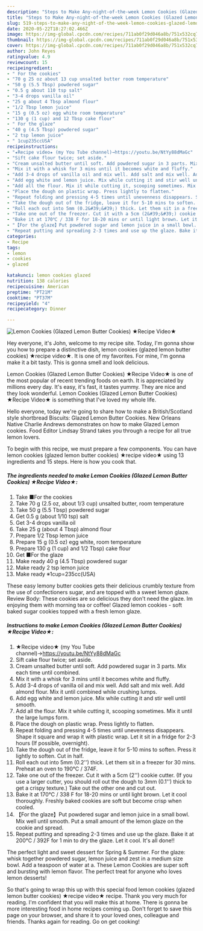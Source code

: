 ```yaml
---
description: "Steps to Make Any-night-of-the-week Lemon Cookies (Glazed Lemon Butter Cookies) ★Recipe Video★"
title: "Steps to Make Any-night-of-the-week Lemon Cookies (Glazed Lemon Butter Cookies) ★Recipe Video★"
slug: 519-steps-to-make-any-night-of-the-week-lemon-cookies-glazed-lemon-butter-cookies-recipe-video
date: 2020-05-22T18:27:02.466Z
image: https://img-global.cpcdn.com/recipes/711ab0f29d046a8b/751x532cq70/lemon-cookies-glazed-lemon-butter-cookies-★recipe-video★-recipe-main-photo.jpg
thumbnail: https://img-global.cpcdn.com/recipes/711ab0f29d046a8b/751x532cq70/lemon-cookies-glazed-lemon-butter-cookies-★recipe-video★-recipe-main-photo.jpg
cover: https://img-global.cpcdn.com/recipes/711ab0f29d046a8b/751x532cq70/lemon-cookies-glazed-lemon-butter-cookies-★recipe-video★-recipe-main-photo.jpg
author: John Reyes
ratingvalue: 4.9
reviewcount: 15
recipeingredient:
- " For the cookies"
- "70 g 25 oz about 13 cup unsalted butter room temperature"
- "50 g (5.5 Tbsp) powdered sugar"
- "0.5 g about 110 tsp salt"
- "3-4 drops vanilla oil"
- "25 g about 4 Tbsp almond flour"
- "1/2 Tbsp lemon juice"
- "15 g (0.5 oz) egg white room temperature"
- "130 g (1 cup) and 12 Tbsp cake flour"
- " For the glaze"
- "40 g (4.5 Tbsp) powdered sugar"
- "2 tsp lemon juice"
- " 1cup235ccUSA"
recipeinstructions:
- "★Recipe video★ (my You Tube channel)→https://youtu.be/NtYy88dMaGc"
- "Sift cake flour twice; set aside."
- "Cream unsalted butter until soft. Add powdered sugar in 3 parts. Mix each time until combined."
- "Mix it with a whisk for 3 mins until it becomes white and fluffy."
- "Add 3-4 drops of vanilla oil and mix well. Add salt and mix well. Add almond flour. Mix it until combined while crushing lumps."
- "Add egg white and lemon juice. Mix while cutting it and stir well until smooth."
- "Add all the flour. Mix it while cutting it, scooping sometimes. Mix it until the large lumps form."
- "Place the dough on plastic wrap. Press lightly to flatten."
- "Repeat folding and pressing 4-5 times until unevenness disappears. Shape it square and wrap it with plastic wrap. Let it sit in a fridge for 2-3 hours (If possible, overnight)."
- "Take the dough out of the fridge, leave it for 5-10 mins to soften. Press it lightly to soften. Cut in half."
- "Roll each out into 5mm (0.2&#39;&#39;) thick. Let them sit in a freezer for 30 mins. Preheat an oven to 190℃ / 374F."
- "Take one out of the freezer. Cut it with a 5cm (2&#39;&#39;) cookie cutter. (If you use a larger cutter, you should roll out the dough to 3mm (0.1&#39;&#39;) thick to get a crispy texture.) Take out the other one and cut out."
- "Bake it at 170℃ / 338 F for 18-20 mins or until light brown. Let it cool thoroughly. Freshly baked cookies are soft but become crisp when cooled."
- "【For the glaze】Put powdered sugar and lemon juice in a small bowl. Mix well until smooth. Put a small amount of the lemon glaze on the cookie and spread."
- "Repeat putting and spreading 2-3 times and use up the glaze. Bake it at 200℃ / 392F for 1 min to dry the glaze. Let it cool. It&#39;s all done!!"
categories:
- Recipe
tags:
- lemon
- cookies
- glazed

katakunci: lemon cookies glazed 
nutrition: 138 calories
recipecuisine: American
preptime: "PT21M"
cooktime: "PT37M"
recipeyield: "4"
recipecategory: Dinner

---
```



![Lemon Cookies (Glazed Lemon Butter Cookies) ★Recipe Video★](https://img-global.cpcdn.com/recipes/711ab0f29d046a8b/751x532cq70/lemon-cookies-glazed-lemon-butter-cookies-★recipe-video★-recipe-main-photo.jpg)

Hey everyone, it's John, welcome to my recipe site. Today, I'm gonna show you how to prepare a distinctive dish, lemon cookies (glazed lemon butter cookies) ★recipe video★. It is one of my favorites. For mine, I'm gonna make it a bit tasty. This is gonna smell and look delicious.

Lemon Cookies (Glazed Lemon Butter Cookies) ★Recipe Video★ is one of the most popular of recent trending foods on earth. It is appreciated by millions every day. It's easy, it's fast, it tastes yummy. They are nice and they look wonderful. Lemon Cookies (Glazed Lemon Butter Cookies) ★Recipe Video★ is something that I've loved my whole life.

Hello everyone, today we&#39;re going to share how to make a British/Scotland style shortbread Biscuits: Glazed Lemon Butter Cookies. New Orleans Native Charlie Andrews demonstrates on how to make Glazed Lemon cookies. Food Editor Lindsay Strand takes you through a recipe for all true lemon lovers.


To begin with this recipe, we must prepare a few components. You can have lemon cookies (glazed lemon butter cookies) ★recipe video★ using 13 ingredients and 15 steps. Here is how you cook that.

<!--inarticleads1-->

##### The ingredients needed to make Lemon Cookies (Glazed Lemon Butter Cookies) ★Recipe Video★:

1. Take  ■For the cookies
1. Take 70 g (2.5 oz, about 1/3 cup) unsalted butter, room temperature
1. Take 50 g (5.5 Tbsp) powdered sugar
1. Get 0.5 g (about 1/10 tsp) salt
1. Get 3-4 drops vanilla oil
1. Take 25 g (about 4 Tbsp) almond flour
1. Prepare 1/2 Tbsp lemon juice
1. Prepare 15 g (0.5 oz) egg white, room temperature
1. Prepare 130 g (1 cup) and 1/2 Tbsp) cake flour
1. Get  ■For the glaze
1. Make ready 40 g (4.5 Tbsp) powdered sugar
1. Make ready 2 tsp lemon juice
1. Make ready  ※1cup=235cc(USA)


These easy lemony butter cookies gets their delicious crumbly texture from the use of confectioners sugar, and are topped with a sweet lemon glaze. Review Body: These cookies are so delicious they don&#39;t need the glaze. Im enjoying them with morning tea or coffee! Glazed lemon cookies - soft baked sugar cookies topped with a fresh lemon glaze. 

<!--inarticleads2-->

##### Instructions to make Lemon Cookies (Glazed Lemon Butter Cookies) ★Recipe Video★:

1. ★Recipe video★ (my You Tube channel)→https://youtu.be/NtYy88dMaGc
1. Sift cake flour twice; set aside.
1. Cream unsalted butter until soft. Add powdered sugar in 3 parts. Mix each time until combined.
1. Mix it with a whisk for 3 mins until it becomes white and fluffy.
1. Add 3-4 drops of vanilla oil and mix well. Add salt and mix well. Add almond flour. Mix it until combined while crushing lumps.
1. Add egg white and lemon juice. Mix while cutting it and stir well until smooth.
1. Add all the flour. Mix it while cutting it, scooping sometimes. Mix it until the large lumps form.
1. Place the dough on plastic wrap. Press lightly to flatten.
1. Repeat folding and pressing 4-5 times until unevenness disappears. Shape it square and wrap it with plastic wrap. Let it sit in a fridge for 2-3 hours (If possible, overnight).
1. Take the dough out of the fridge, leave it for 5-10 mins to soften. Press it lightly to soften. Cut in half.
1. Roll each out into 5mm (0.2&#39;&#39;) thick. Let them sit in a freezer for 30 mins. Preheat an oven to 190℃ / 374F.
1. Take one out of the freezer. Cut it with a 5cm (2&#39;&#39;) cookie cutter. (If you use a larger cutter, you should roll out the dough to 3mm (0.1&#39;&#39;) thick to get a crispy texture.) Take out the other one and cut out.
1. Bake it at 170℃ / 338 F for 18-20 mins or until light brown. Let it cool thoroughly. Freshly baked cookies are soft but become crisp when cooled.
1. 【For the glaze】Put powdered sugar and lemon juice in a small bowl. Mix well until smooth. Put a small amount of the lemon glaze on the cookie and spread.
1. Repeat putting and spreading 2-3 times and use up the glaze. Bake it at 200℃ / 392F for 1 min to dry the glaze. Let it cool. It&#39;s all done!!


The perfect light and sweet dessert for Spring &amp; Summer. For the glaze: whisk together powdered sugar, lemon juice and zest in a medium size bowl. Add a teaspoon of water at a. These Lemon Cookies are super soft and bursting with lemon flavor. The perfect treat for anyone who loves lemon desserts! 

So that's going to wrap this up with this special food lemon cookies (glazed lemon butter cookies) ★recipe video★ recipe. Thank you very much for reading. I'm confident that you will make this at home. There is gonna be more interesting food in home recipes coming up. Don't forget to save this page on your browser, and share it to your loved ones, colleague and friends. Thanks again for reading. Go on get cooking!
